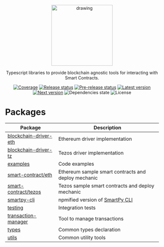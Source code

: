 <p align="center">
  <img src="https://www.cast-framework.com/wp-content/themes/forge-framework/img/logo-cast-w.svg" alt="drawing" width="200"/>
</p>


<p align="center">Typescript libraries to provide blockchain agnostic tools for interacting with Smart Contracts.</p>
<p align="center">
  <a href="https://codecov.io/gh/castframework/cast" target="_blank"><img alt="Coverage" src="https://codecov.io/gh/castframework/cast/branch/main/graph/badge.svg?token=3NKA7YJ31D" /></a>
  <a href="https://github.com/castframework/cast/actions/workflows/release.yml" target="_blank"><img alt="Release status" src="https://github.com/castframework/cast/actions/workflows/release.yml/badge.svg" /></a>
  <a href="https://github.com/castframework/cast/actions/workflows/main.yml" target="_blank"><img alt="Pre-release status" src="https://github.com/castframework/cast/actions/workflows/main.yml/badge.svg" /></a>
  <a href="https://www.npmjs.com/package/@castframework/transaction-manager" target="_blank"><img alt="Latest version"src="https://img.shields.io/npm/v/@castframework/transaction-manager/latest" /></a>
  <a href="https://www.npmjs.com/package/@castframework/transaction-manager" target="_blank"><img alt="Next version" src="https://img.shields.io/npm/v/@castframework/transaction-manager/next"></a>
  <img alt="Dependencies state" src="https://img.shields.io/librariesio/github/castframework/cast">
  <img alt="License" src="https://img.shields.io/github/license/castframework/cast">
</p>

# Packages

| Package | Description |
| ------- | ----------- |
| [blockchain-driver-eth](./blockchain-driver-eth) | Ethereum driver implementation |
| [blockchain-driver-tz](./blockchain-driver-tz) | Tezos driver implementation |
| [examples](./examples) | Code examples|
| [smart-contract/eth](./smart-contract/eth) | Ethereum sample smart contracts and deploy mechanic |
| [smart-contract/tezos](./smart-contract/tezos) | Tezos sample smart contracts and deploy mechanic |
| [smartpy-cli](./smartpy-cli) | npmified version of [SmartPy CLI](https://smartpy.io/cli/) |
| [testing](./testing) | Integration tests |
| [transaction-manager](./transaction-manager) | Tool to manage transactions |
| [types](./types) | Common types declaration |
| [utils](./utils) | Common utility tools  |
